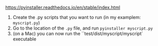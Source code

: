 https://pyinstaller.readthedocs.io/en/stable/index.html

1. Create the .py scripts that you want to run (in my examplem: `myscript.py`)
2. Go to the location of the `.py` file, and run `pyinstaller myscript.py`
3. (on a Mac) you can now run the ``test/dist/myscript/myscript` executable
